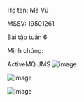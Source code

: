 Họ tên: Mã Vũ

MSSV: 19501261

Bài tập tuần 6

Minh chứng:


ActiveMQ JMS
![image](https://user-images.githubusercontent.com/68577194/194737223-4889c774-58e2-4df9-a3b8-58d971a710df.png)

![image](https://user-images.githubusercontent.com/68577194/194737263-16eb652b-5d91-4941-858f-3d49c8a7c21e.png)

![image](https://user-images.githubusercontent.com/68577194/194737333-e28f208a-4839-4e03-898a-e3465d3b18fc.png)

